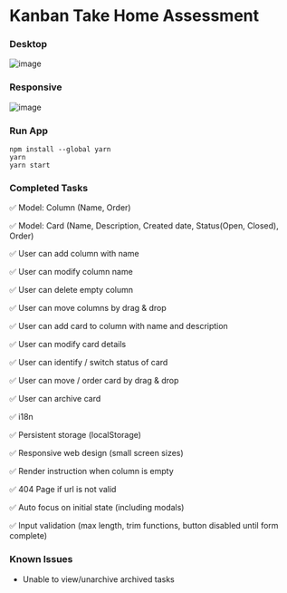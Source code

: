 # Kanban Take Home Assessment

### Desktop
![image](https://user-images.githubusercontent.com/2999380/166390454-3d947275-ac60-40be-b6fc-703b5c744fe0.png)

### Responsive
![image](https://user-images.githubusercontent.com/2999380/166390506-b883acf3-0534-4003-a210-fe08c49ab95f.png)


### Run App

```
npm install --global yarn
yarn
yarn start
```

### Completed Tasks

:white_check_mark: Model: Column (Name, Order)

:white_check_mark: Model: Card (Name, Description, Created date, Status(Open, Closed), Order)

:white_check_mark:  User can add column with name

:white_check_mark: User can modify column name

:white_check_mark: User can delete empty column

:white_check_mark: User can move columns by drag & drop

:white_check_mark: User can add card to column with name and description

:white_check_mark: User can modify card details

:white_check_mark: User can identify / switch status of card

:white_check_mark: User can move / order card by drag & drop

:white_check_mark: User can archive card

:white_check_mark: i18n

:white_check_mark: Persistent storage (localStorage)

:white_check_mark: Responsive web design (small screen sizes)

:white_check_mark: Render instruction when column is empty

:white_check_mark: 404 Page if url is not valid

:white_check_mark: Auto focus on initial state (including modals)

:white_check_mark: Input validation (max length, trim functions, button disabled until form complete)

### Known Issues
* Unable to view/unarchive archived tasks
